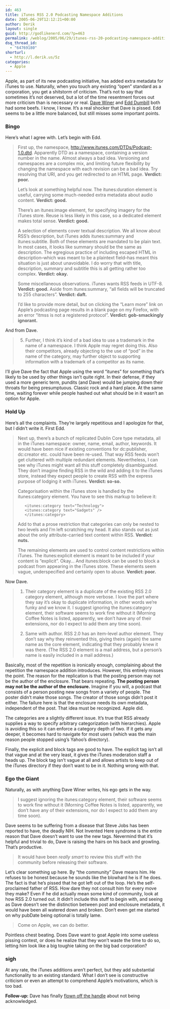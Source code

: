 ```yaml
---
id: 463
title: iTunes RSS 2.0 Podcasting Namespace Additions
date: 2005-06-29T12:12:21+00:00
author: Derik
layout: single
guid: http://godlikenerd.com/?p=463
permalink: /weblog/2005/06/29/itunes-rss-20-podcasting-namespace-additions/
dsq_thread_id:
  - "64769180"
shorturl:
  - http://l.derik.us/5z
categories:
  - Apple
---
```

Apple, as part of its new podcasting initiative, has added extra metadata for iTunes to use. Naturally, when you touch any existing &#8220;open&#8221; standard as a corporation, you get a shitstorm of criticism. That&#8217;s not to say that sometimes it&#8217;s not deserved, but a lot of the time resentment forces out more criticism than is necessary or real. [Dave Winer](http://www.reallysimplesyndication.com/2005/06/28#a682) and [Edd Dumbill](http://usefulinc.com/edd/blog/contents/2005/06/28-rss-apple-itunes/read) both had some beefs. I know, I know. It&#8217;s a real shocker that Dave is pissed. Edd seems to be a little more balanced, but still misses some important points. <!--more-->

### Bingo

Here&#8217;s what I agree with. Let&#8217;s begin with Edd.

> First up, the namespace, http://www.itunes.com/DTDs/Podcast-1.0.dtd. Apparently DTD as a namespace, containing a version number in the name. Almost always a bad idea. Versioning and namespaces are a complex mix, and limiting future flexibility by changing the namespace with each revision can be a bad idea. Try resolving that URI, and you get redirected to an HTML page. **Verdict: poor.**
> 
> Let&#8217;s look at something helpful now. The itunes:duration element is useful, carrying some much-needed extra metadata about audio content. **Verdict: good.**
> 
> There&#8217;s an itunes:image element, for specifying imagery for the iTunes store. Reuse is less likely in this case, so a dedicated element makes total sense. **Verdict: good.**
> 
> A selection of elements cover textual description. We all know about RSS&#8217;s description, but iTunes adds itunes:summary and itunes:subtitle. Both of these elements are mandated to be plain text. In most cases, it looks like summary should be the same as description. The egregious practice of including escaped HTML in description&#8211;which was meant to be a plaintext field&#8211;has meant this situation is just about unavoidable. I do worry that with title, description, summary and subtitle this is all getting rather too complex. **Verdict: okay.**
> 
> Some miscellaneous observations. iTunes wants RSS feeds in UTF-8. **Verdict: good.** Aside from itunes:summary, &#8220;all fields will be truncated to 255 characters&#8221;. **Verdict: daft.**
> 
> I&#8217;d like to provide more detail, but on clicking the &#8220;Learn more&#8221; link on Apple&#8217;s podcasting page results in a blank page on my Firefox, with an error &#8220;itmss is not a registered protocol&#8221;. **Verdict: gob-smackingly ignorant.**

And from Dave.

> 5. Further, I think it&#8217;s kind of a bad idea to use a trademark in the name of a namespace. I think Apple may regret doing this. Also their competitors, already objecting to the use of &#8220;pod&#8221; in the name of the category, may further object to supporting information with a trademark of a competitor as its name.

I&#8217;ll give Dave the fact that Apple using the word &#8220;itunes&#8221; for something that&#8217;s likely to be used by other things isn&#8217;t quite right. In their defense, if they used a more generic term, pundits (and Dave) would be jumping down their throats for being presumptuous. Classic rock and a hard place. At the same time, waiting forever while people hashed out what should be in it wasn&#8217;t an option for Apple.

### Hold Up

Here&#8217;s all the complaints. They&#8217;re largely repetitious and I apologize for that, but I didn&#8217;t write it. First Edd.

> Next up, there&#8217;s a bunch of replicated Dublin Core type metadata, all in the iTunes namespace: owner, name, email, author, keywords. It would have been nice if existing conventions for dc:publisher, dc:creator etc. could have been re-used. That way RSS feeds won&#8217;t get cluttered with multiple redundant elements. Nevertheless, I can see why iTunes might want all this stuff completely disambiguated. They don&#8217;t imagine finding RSS in the wild and adding it to the iTunes store, instead they expect people to create RSS with the express purpose of lodging it with iTunes. **Verdict: so-so.**
> 
> Categorisation within the iTunes store is handled by the itunes:category element. You have to see this markup to believe it:
> 
>        <itunes:category text="Technology">
>        <itunes:category text="Gadgets" />
>        </itunes:category>
>     
> 
> Add to that a prose restriction that categories can only be nested to two levels and I&#8217;m left scratching my head. It also stands out as just about the only attribute-carried text content within RSS. **Verdict: nuts.**
> 
> The remaining elements are used to control content restrictions within iTunes. The itunes:explicit element is meant to be included if your content is &#8220;explicit&#8221;. Okay&#8230; And itunes:block can be used to block a podcast from appearing in the iTunes store. These elements seem vague, underspecified and certainly open to abuse. **Verdict: poor.**

Now Dave.

> 1. Their category element is a duplicate of the existing RSS 2.0 category element, although more verbose. I love the part where they say it&#8217;s okay to duplicate information, in other words we&#8217;re funky and we know it. I suggest ignoring the itunes:category element, their software seems to work fine without it (Morning Coffee Notes is listed, apparently, we don&#8217;t have any of their extensions, nor do I expect to add them any time soon).
> 
> 2. Same with author. RSS 2.0 has an item-level author element. They don&#8217;t say why they reinvented this, giving theirs (again) the same name as the core element, indicating that they probably knew it was there. (The RSS 2.0 element is a mail address, but a person&#8217;s name is easily included in a mail address.)

Basically, most of the repetition is ironically enough, complaining about the repetition the namespace addition introduces. However, this entirely misses the point. The reason for the replication is that the posting person may not be the author of the enclosure. That bears repeating. **The posting person may not be the author of the enclosure.** Imagine if you will, a podcast that consists of a person posting new songs from a variety of people. The poster didn&#8217;t make those songs. The creator of those songs didn&#8217;t post it either. The failure here is that the enclosure needs its own metadata, independent of the post. That idea must be recognized. Apple did.

The categories are a slightly different issue. It&#8217;s true that RSS already supplies a way to specify arbitrary categorization (with hierarchies). Apple is avoiding this so it can enforce a category depth of two. If it gets any deeper, it becomes hard to navigate for most users (which was the main reason people stopped using&#8217;s Yahoo&#8217;s directory).

Finally, the explicit and block tags are good to have. The explicit tag isn&#8217;t all that vague and at the very least, it gives the iTunes moderation staff a heads up. The block tag isn&#8217;t vague at all and allows artists to keep out of the iTunes directory if they don&#8217;t want to be in it. Nothing wrong with that.

### Ego the Giant

Naturally, as with anything Dave Winer writes, his ego gets in the way.

> I suggest ignoring the itunes:category element, their software seems to work fine without it (Morning Coffee Notes is listed, apparently, we don&#8217;t have any of their extensions, nor do I expect to add them any time soon).

Dave seems to be suffering from a disease that Steve Jobs has been reported to have, the deadly NIH. Not Invented Here syndrome is the entire reason that Dave doesn&#8217;t want to use the new tags. Nevermind that it&#8217;s helpful and trivial to do, Dave is raising the hairs on his back and growling. That&#8217;s productive.

> It would have been _really smart_ to review this stuff with the community before releasing their software.

Let&#8217;s clear something up here. By &#8220;the community&#8221; Dave means him. He refuses to be honest because he sounds like the blowhard he is if he does. The fact is that he&#8217;s pissed that he got left out of the loop. He&#8217;s the self-proclaimed father of RSS. How dare they not consult him for every move they make? Even if he did actually mean some kind of community, look at how RSS 2.0 turned out. It didn&#8217;t include this stuff to begin with, and seeing as Dave doesn&#8217;t see the distinction between post and enclosure metadata, it would have been all watered down and broken. Don&#8217;t even get me started on why pubDate being optional is totally lame.

> Come on Apple, we can do better.

Pointless chest beating. Does Dave want to goat Apple into some useless pissing contest, or does he realize that they won&#8217;t waste the time to do so, letting him look like a big toughie taking on the big bad corporation?

### sigh

At any rate, the iTunes additions aren&#8217;t perfect, but they add substantial functionality to an existing standard. What I don&#8217;t see is constructive criticism or even an attempt to comprehend Apple&#8217;s motivations, which is too bad.

**Follow-up:** Dave has finally [flown off the handle](http://archive.scripting.com/2005/06/30#morningCoffeeNotes) about not being acknowledged.